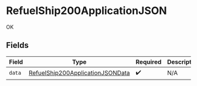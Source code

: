 # RefuelShip200ApplicationJSON

OK


## Fields

| Field                                                                                           | Type                                                                                            | Required                                                                                        | Description                                                                                     |
| ----------------------------------------------------------------------------------------------- | ----------------------------------------------------------------------------------------------- | ----------------------------------------------------------------------------------------------- | ----------------------------------------------------------------------------------------------- |
| `data`                                                                                          | [RefuelShip200ApplicationJSONData](../../models/operations/refuelship200applicationjsondata.md) | :heavy_check_mark:                                                                              | N/A                                                                                             |